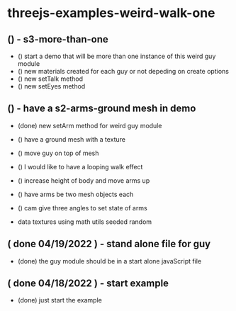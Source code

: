 # threejs-examples-weird-walk-one

## () - s3-more-than-one
* () start a demo that will be more than one instance of this weird guy module
* () new materials created for each guy or not depeding on create options
* () new setTalk method
* () new setEyes method

## () - have a s2-arms-ground mesh in demo
* (done) new setArm method for weird guy module
 
* () have a ground mesh with a texture
* () move guy on top of mesh
* () I would like to have a looping walk effect

* () increase height of body and move arms up
* () have arms be two mesh objects each
* () cam give three angles to set state of arms

* data textures using math utils seeded random

## ( done 04/19/2022 ) - stand alone file for guy
* (done) the guy module should be in a start alone javaScript file

## ( done 04/18/2022 ) - start example
* (done) just start the example
